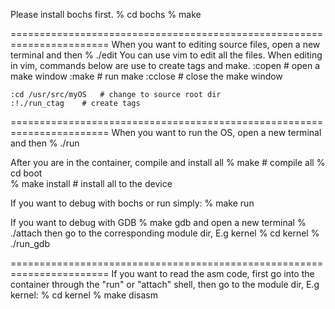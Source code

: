 Please install bochs first.
	% cd bochs
	% make


=======================================================================
When you want to editing source files, open a new terminal and then 
	% ./edit
You can use vim to edit all the files.
When editing in vim, commands below are use to create tags and make.
	:copen			# open a make window
	:make			# run make
	:cclose			# close the make window 

	:cd /usr/src/myOS	# change to source root dir 
	:!./run_ctag	# create tags


=======================================================================
When you want to run the OS, open a new terminal and then
	% ./run

After you are in the container, compile and install all
	% make			# compile all 
	% cd boot		
	% make install	# install all to the device

If you want to debug with bochs or run simply:
	% make run

If you want to debug with GDB
	% make gdb
and open a new terminal
	% ./attach
then go to the corresponding module dir, E.g kernel
	% cd kernel
	% ./run_gdb


=======================================================================
If you want to read the asm code, first go into the container 
through the "run" or "attach" shell, then go to the module dir, 
E.g kernel:
	% cd kernel
	% make disasm



